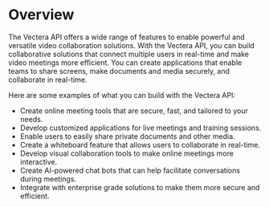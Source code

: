# Overview

The Vectera API offers a wide range of features to enable powerful and versatile video collaboration solutions. With the Vectera API, you can build collaborative solutions that connect multiple users in real-time and make video meetings more efficient. You can create applications that enable teams to share screens, make documents and media securely, and collaborate in real-time.

Here are some examples of what you can build with the Vectera API:

- Create online meeting tools that are secure, fast, and tailored to your needs.
- Develop customized applications for live meetings and training sessions.
- Enable users to easily share private documents and other media.
- Create a whiteboard feature that allows users to collaborate in real-time.
- Develop visual collaboration tools to make online meetings more interactive.
- Create AI-powered chat bots that can help facilitate conversations during meetings.
- Integrate with enterprise grade solutions to make them more secure and efficient.
